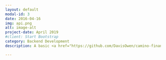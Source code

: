 ```yaml
---
layout: default
modal-id: 3
date: 2016-04-16
img: api.png
alt: image-alt
project-date: April 2019
#client: Start Bootstrap
category: Backend Development
description: A basic <a href="https://github.com/DavisOwen/camino-financial">Django REST API</a> using docker-compose to create and process loan applications.

---
```


